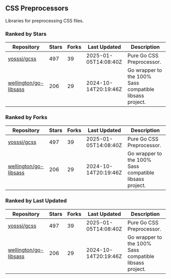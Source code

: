 ## CSS Preprocessors

Libraries for preprocessing CSS files.

### Ranked by Stars

| Repository | Stars | Forks | Last Updated | Description | 
|------------|-------|-------|--------------|-------------|
| [yosssi/gcss](https://github.com/yosssi/gcss) | 497 | 39 | 2025-01-05T14:08:40Z |  Pure Go CSS Preprocessor. |
| [wellington/go-libsass](https://github.com/wellington/go-libsass) | 206 | 29 | 2024-10-14T20:19:46Z |  Go wrapper to the 100% Sass compatible libsass project. |

### Ranked by Forks

| Repository | Stars | Forks | Last Updated | Description | 
|------------|-------|-------|--------------|-------------|
| [yosssi/gcss](https://github.com/yosssi/gcss) | 497 | 39 | 2025-01-05T14:08:40Z |  Pure Go CSS Preprocessor. |
| [wellington/go-libsass](https://github.com/wellington/go-libsass) | 206 | 29 | 2024-10-14T20:19:46Z |  Go wrapper to the 100% Sass compatible libsass project. |

### Ranked by Last Updated

| Repository | Stars | Forks | Last Updated | Description | 
|------------|-------|-------|--------------|-------------|
| [yosssi/gcss](https://github.com/yosssi/gcss) | 497 | 39 | 2025-01-05T14:08:40Z |  Pure Go CSS Preprocessor. |
| [wellington/go-libsass](https://github.com/wellington/go-libsass) | 206 | 29 | 2024-10-14T20:19:46Z |  Go wrapper to the 100% Sass compatible libsass project. |

